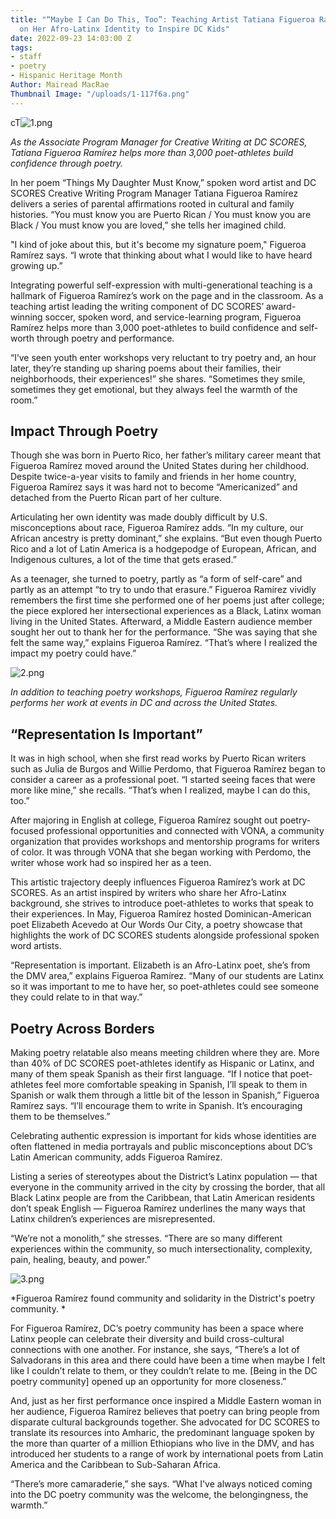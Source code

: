```yaml
---
title: "“Maybe I Can Do This, Too”: Teaching Artist Tatiana Figueroa Ramírez Draws
  on Her Afro-Latinx Identity to Inspire DC Kids"
date: 2022-09-23 14:03:00 Z
tags:
- staff
- poetry
- Hispanic Heritage Month
Author: Mairead MacRae
Thumbnail Image: "/uploads/1-117f6a.png"
---
```


cT![1.png](/uploads/1.png)

*As the Associate Program Manager for Creative Writing at DC SCORES, Tatiana Figueroa Ramírez helps more than 3,000 poet-athletes build confidence through poetry.*

In her poem “Things My Daughter Must Know,” spoken word artist and DC SCORES Creative Writing Program Manager Tatiana Figueroa Ramírez delivers a series of parental affirmations rooted in cultural and family histories. “You must know you are Puerto Rican / You must know you are Black / You must know you are loved,” she tells her imagined child.

"I kind of joke about this, but it's become my signature poem," Figueroa Ramírez says. “I wrote that thinking about what I would like to have heard growing up.”

Integrating powerful self-expression with multi-generational teaching is a hallmark of Figueroa Ramírez’s work on the page and in the classroom. As a teaching artist leading the writing component of DC SCORES’ award-winning soccer, spoken word, and service-learning program, Figueroa Ramírez helps more than 3,000 poet-athletes to build confidence and self-worth through poetry and performance.

“I’ve seen youth enter workshops very reluctant to try poetry and, an hour later, they’re standing up sharing poems about their families, their neighborhoods, their experiences!” she shares. “Sometimes they smile, sometimes they get emotional, but they always feel the warmth of the room.”

## Impact Through Poetry

Though she was born in Puerto Rico, her father’s military career meant that Figueroa Ramírez moved around the United States during her childhood. Despite twice-a-year visits to family and friends in her home country, Figueroa Ramírez says it was hard not to become “Americanized” and detached from the Puerto Rican part of her culture.

Articulating her own identity was made doubly difficult by U.S. misconceptions about race, Figueroa Ramírez adds. “In my culture, our African ancestry is pretty dominant,” she explains. “But even though Puerto Rico and a lot of Latin America is a hodgepodge of European, African, and Indigenous cultures, a lot of the time that gets erased.”

As a teenager, she turned to poetry, partly as “a form of self-care” and partly as an attempt “to try to undo that erasure.” Figueroa Ramírez vividly remembers the first time she performed one of her poems just after college; the piece explored her intersectional experiences as a Black, Latinx woman living in the United States. Afterward, a Middle Eastern audience member sought her out to thank her for the performance. “She was saying that she felt the same way,” explains Figueroa Ramírez. “That’s where I realized the impact my poetry could have.”

![2.png](/uploads/2.png)

*In addition to teaching poetry workshops, Figueroa Ramírez regularly performs her work at events in DC and across the United States.*

## “Representation Is Important”

It was in high school, when she first read works by Puerto Rican writers such as Julia de Burgos and Willie Perdomo, that Figueroa Ramírez began to consider a career as a professional poet. “I started seeing faces that were more like mine,” she recalls. “That’s when I realized, maybe I can do this, too.”

After majoring in English at college, Figueroa Ramírez sought out poetry-focused professional opportunities and connected with VONA, a community organization that provides workshops and mentorship programs for writers of color. It was through VONA that she began working with Perdomo, the writer whose work had so inspired her as a teen.

This artistic trajectory deeply influences Figueroa Ramírez’s work at DC SCORES. As an artist inspired by writers who share her Afro-Latinx background, she strives to introduce poet-athletes to works that speak to their experiences. In May, Figueroa Ramírez hosted Dominican-American poet Elizabeth Acevedo at Our Words Our City, a poetry showcase that highlights the work of DC SCORES students alongside professional spoken word artists.

“Representation is important. Elizabeth is an Afro-Latinx poet, she’s from the DMV area,” explains Figueroa Ramírez. “Many of our students are Latinx so it was important to me to have her, so poet-athletes could see someone they could relate to in that way.”

## Poetry Across Borders

Making poetry relatable also means meeting children where they are. More than 40% of DC SCORES poet-athletes identify as Hispanic or Latinx, and many of them speak Spanish as their first language. “If I notice that poet-athletes feel more comfortable speaking in Spanish, I’ll speak to them in Spanish or walk them through a little bit of the lesson in Spanish,” Figueroa Ramírez says. “I’ll encourage them to write in Spanish. It’s encouraging them to be themselves.”

Celebrating authentic expression is important for kids whose identities are often flattened in media portrayals and public misconceptions about DC’s Latin American community, adds Figueroa Ramírez.

Listing a series of stereotypes about the District’s Latinx population — that everyone in the community arrived in the city by crossing the border, that all Black Latinx people are from the Caribbean, that Latin American residents don’t speak English — Figueroa Ramírez underlines the many ways that Latinx children’s experiences are misrepresented.

“We’re not a monolith,” she stresses. “There are so many different experiences within the community, so much intersectionality, complexity, pain, healing, beauty, and power.”

![3.png](/uploads/3.png)

*Figueroa Ramírez found community and solidarity in the District's poetry community. *

For Figueroa Ramírez, DC’s poetry community has been a space where Latinx people can celebrate their diversity and build cross-cultural connections with one another. For instance, she says, “There’s a lot of Salvadorans in this area and there could have been a time when maybe I felt like I couldn’t relate to them, or they couldn’t relate to me. \[Being in the DC poetry community\] opened up an opportunity for more closeness.”

And, just as her first performance once inspired a Middle Eastern woman in her audience, Figueroa Ramírez believes that poetry can bring people from disparate cultural backgrounds together. She advocated for DC SCORES to translate its resources into Amharic, the predominant language spoken by the more than quarter of a million Ethiopians who live in the DMV, and has introduced her students to a range of work by international poets from Latin America and the Caribbean to Sub-Saharan Africa.

“There’s more camaraderie,” she says. “What I've always noticed coming into the DC poetry community was the welcome, the belongingness, the warmth.”